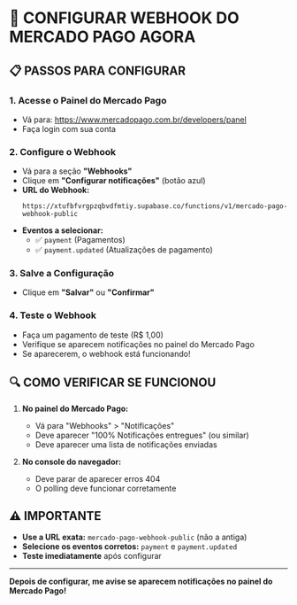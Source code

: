 # 🚨 CONFIGURAR WEBHOOK DO MERCADO PAGO AGORA

## 📋 PASSOS PARA CONFIGURAR

### 1. Acesse o Painel do Mercado Pago
- Vá para: https://www.mercadopago.com.br/developers/panel
- Faça login com sua conta

### 2. Configure o Webhook
- Vá para a seção **"Webhooks"**
- Clique em **"Configurar notificações"** (botão azul)
- **URL do Webhook:**
  ```
  https://xtufbfvrgpzqbvdfmtiy.supabase.co/functions/v1/mercado-pago-webhook-public
  ```
- **Eventos a selecionar:**
  - ✅ `payment` (Pagamentos)
  - ✅ `payment.updated` (Atualizações de pagamento)

### 3. Salve a Configuração
- Clique em **"Salvar"** ou **"Confirmar"**

### 4. Teste o Webhook
- Faça um pagamento de teste (R$ 1,00)
- Verifique se aparecem notificações no painel do Mercado Pago
- Se aparecerem, o webhook está funcionando!

## 🔍 COMO VERIFICAR SE FUNCIONOU

1. **No painel do Mercado Pago:**
   - Vá para "Webhooks" > "Notificações"
   - Deve aparecer "100% Notificações entregues" (ou similar)
   - Deve aparecer uma lista de notificações enviadas

2. **No console do navegador:**
   - Deve parar de aparecer erros 404
   - O polling deve funcionar corretamente

## ⚠️ IMPORTANTE

- **Use a URL exata:** `mercado-pago-webhook-public` (não a antiga)
- **Selecione os eventos corretos:** `payment` e `payment.updated`
- **Teste imediatamente** após configurar

---

**Depois de configurar, me avise se aparecem notificações no painel do Mercado Pago!**
